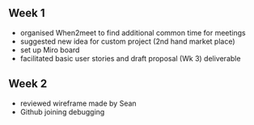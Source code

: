 ## Week 1
- organised When2meet to find additional common time for meetings
- suggested new idea for custom project (2nd hand market place)
- set up Miro board
- facilitated basic user stories and draft proposal (Wk 3) deliverable

## Week 2
- reviewed wireframe made by Sean
- Github joining debugging
